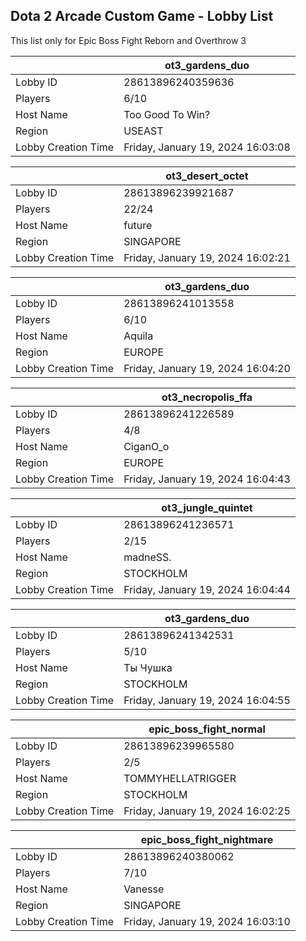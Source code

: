 ## Dota 2 Arcade Custom Game - Lobby List

This list only for Epic Boss Fight Reborn and Overthrow 3

|  | ot3_gardens_duo |
| ------ | ------ |
| Lobby ID | 28613896240359636 |
| Players | 6/10 |
| Host Name | Too Good To Win? |
| Region | USEAST |
| Lobby Creation Time | Friday, January 19, 2024 16:03:08 |


|  | ot3_desert_octet |
| ------ | ------ |
| Lobby ID | 28613896239921687 |
| Players | 22/24 |
| Host Name | future |
| Region | SINGAPORE |
| Lobby Creation Time | Friday, January 19, 2024 16:02:21 |


|  | ot3_gardens_duo |
| ------ | ------ |
| Lobby ID | 28613896241013558 |
| Players | 6/10 |
| Host Name | Aquila |
| Region | EUROPE |
| Lobby Creation Time | Friday, January 19, 2024 16:04:20 |


|  | ot3_necropolis_ffa |
| ------ | ------ |
| Lobby ID | 28613896241226589 |
| Players | 4/8 |
| Host Name | CiganО_о |
| Region | EUROPE |
| Lobby Creation Time | Friday, January 19, 2024 16:04:43 |


|  | ot3_jungle_quintet |
| ------ | ------ |
| Lobby ID | 28613896241236571 |
| Players | 2/15 |
| Host Name | madneSS. |
| Region | STOCKHOLM |
| Lobby Creation Time | Friday, January 19, 2024 16:04:44 |


|  | ot3_gardens_duo |
| ------ | ------ |
| Lobby ID | 28613896241342531 |
| Players | 5/10 |
| Host Name | Ты Чушка |
| Region | STOCKHOLM |
| Lobby Creation Time | Friday, January 19, 2024 16:04:55 |


|  | epic_boss_fight_normal |
| ------ | ------ |
| Lobby ID | 28613896239965580 |
| Players | 2/5 |
| Host Name | TOMMYHELLATRIGGER |
| Region | STOCKHOLM |
| Lobby Creation Time | Friday, January 19, 2024 16:02:25 |


|  | epic_boss_fight_nightmare |
| ------ | ------ |
| Lobby ID | 28613896240380062 |
| Players | 7/10 |
| Host Name | Vanesse |
| Region | SINGAPORE |
| Lobby Creation Time | Friday, January 19, 2024 16:03:10 |


